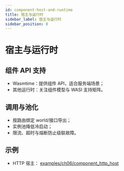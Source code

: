 ```yaml
---
id: component-host-and-runtime
title: 宿主与运行时
sidebar_label: 宿主与运行时
sidebar_position: 8
---
```


# 宿主与运行时

## 组件 API 支持
- Wasmtime：提供组件 API，适合服务端场景；
- 其他运行时：关注组件模型与 WASI 支持矩阵。

## 调用与池化
- 按路由绑定 world/接口导出；
- 实例池降低冷启动；
- 限流、超时与熔断防止级联故障。

## 示例
- HTTP 宿主： [examples/ch06/component_http_host](https://github.com/Thneoly/beyond-wasm/tree/main/examples/ch06/component_http_host)
